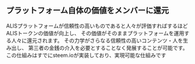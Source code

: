 ## プラットフォーム自体の価値をメンバーに還元
ALISプラットフォームが信頼性の高いものであると人々が評価すればするほどALISトークンの価値が向上し、
その価値がそのままプラットフォームを運用する人々に還元されます。
その力学がさらなる信頼性の高いコンテンツ・人を生み出し、
第三者の金銭の介入を必要とすることなく発展することが可能です。
この仕組みはすでにsteem.ioが実装しており、実現可能な仕組みです    
